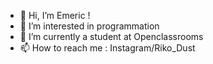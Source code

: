 - 👋 Hi, I’m Emeric !
- 👀 I’m interested in programmation
- 🌱 I’m currently a student at Openclassrooms
- 📫 How to reach me : Instagram/Riko_Dust

<!---
RikoDust/RikoDust is a ✨ special ✨ repository because its `README.md` (this file) appears on your GitHub profile.
You can click the Preview link to take a look at your changes.
--->

